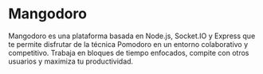 # Mangodoro
Mangodoro es una plataforma basada en Node.js, Socket.IO y Express que te permite disfrutar de la técnica Pomodoro en un entorno colaborativo y competitivo. Trabaja en bloques de tiempo enfocados, compite con otros usuarios y maximiza tu productividad.
